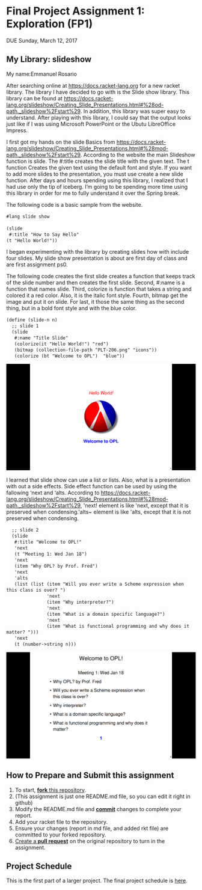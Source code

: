 # Final Project Assignment 1: Exploration (FP1)
DUE Sunday, March 12, 2017

## My Library: slideshow
My name:Emmanuel Rosario

After searching online at https://docs.racket-lang.org for a new racket library. The library I have decided to go with is the Slide show library. This library can be found at https://docs.racket-lang.org/slideshow/Creating_Slide_Presentations.html#%28od-path._slideshow%2Fstart%29. In addition, this library was super easy to understand.  After playing with this library, I could say that the output looks just like if I was using Microsoft PowerPoint or  the Ubutu LibreOffice Impress. 

I first got my hands on the slide Basics from https://docs.racket-lang.org/slideshow/Creating_Slide_Presentations.html#%28mod-path._slideshow%2Fstart%29. According to the website the main  Slideshow function is slide. The #:title creates the slide title with the given text. The t function Creates the given text using the default font and style. If you want to add more slides to the presentation, you must use create a new slide function.  After days and hours spending using this library, I realized that I  had use only the tip of  iceberg. I’m going to be spending more time using this library in order for me to fully understand it over the Spring break. 

The following code is a basic sample from the website.
```racket
#lang slide show   

(slide 
 #:title "How to Say Hello"  
(t "Hello World!")) 
```
I began experimenting with the library by creating slides how with include four  slides.  My slide show presentation is about are first  day of class and are first assignment ps0. 

The following code creates the first slide creates a function that keeps track of the slide number and then creates the first slide. Second, #:name is a function that names slide.  Third, colorize is function that takes a string and colored it a red color. Also, it is the italic font style. Fourth, bitmap get the image and put it on slide. For last, it those the same thing as the second thing, but in a bold font style and with the blue color.
```
(define (slide-n n)
  ;; slide 1
  (slide
   #:name "Title Slide"
   (colorize(it "Hello World!") "red")
   (bitmap (collection-file-path "PLT-206.png" "icons"))
   (colorize (bt "Welcome to OPL")  "blue"))
 ```
 ![test image](/slide1.png?raw=true "test image")
 
I learned that slide show can use a list or lists. Also, what is a presentation with out a side effects.  Side effect function can be used by using the fallowing ‘next and ‘alts. According to https://docs.racket-lang.org/slideshow/Creating_Slide_Presentations.html#%28mod-path._slideshow%2Fstart%29, 'next! element is like 'next, except that it is preserved when condensing.'alts~ element is like 'alts, except that it is not preserved when condensing.
```
  ;; slide 2
  (slide
   #:title "Welcome to OPL!"
   'next
   (t "Meeting 1: Wed Jan 18")
   'next
   (item "Why OPL? by Prof. Fred")
   'next
   'alts
   (list (list (item "Will you ever write a Scheme expression when this class is over? ")
               'next
               (item "Why interpreter?")
               'next
               (item "What is a domain specific language?")
               'next
               (item "What is functional programming and why does it matter? ")))
   'next
   (t (number->string n))) 
```
![test image](/slide2.png?raw=true "test image")

## How to Prepare and Submit this assignment

1. To start, [**fork** this repository][forking]. 
  2. (This assignment is just one README.md file, so you can edit it right in github)
1. Modify the README.md file and [**commit**][ref-commit] changes to complete your report.
1. Add your racket file to the repository. 
1. Ensure your changes (report in md file, and added rkt file) are committed to your forked repository.
1. [Create a **pull request**][pull-request] on the original repository to turn in the assignment.

## Project Schedule
This is the first part of a larger project. The final project schedule is [here][schedule].

<!-- Links -->
[schedule]: https://github.com/oplS17projects/FP-Schedule
[markdown]: https://help.github.com/articles/markdown-basics/
[forking]: https://guides.github.com/activities/forking/
[ref-clone]: http://gitref.org/creating/#clone
[ref-commit]: http://gitref.org/basic/#commit
[ref-push]: http://gitref.org/remotes/#push
[pull-request]: https://help.github.com/articles/creating-a-pull-request

